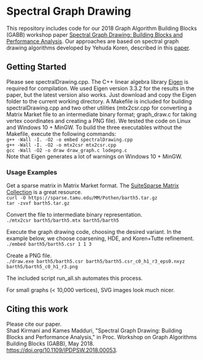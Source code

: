 # Spectral Graph Drawing

This repository includes code for our 2018 Graph Algorithm Building Blocks (GABB) workshop paper [Spectral Graph Drawing: Building Blocks and Performance Analysis](https://doi.org/10.1109/IPDPSW.2018.00053). Our approaches are based on spectral graph drawing algorithms developed by Yehuda Koren, described in this [paper](https://doi.org/10.1016/j.camwa.2004.08.015). 

## Getting Started

Please see spectralDrawing.cpp. The C++ linear algebra library [Eigen](http://eigen.tuxfamily.org/index.php?title=Main_Page) is required for compilation. We used Eigen version 3.3.2 for the results in the paper, but the latest version also works. Just download and copy the Eigen folder to the current working directory. A Makefile is included for building spectralDrawing.cpp and two other utilities (mtx2csr.cpp for converting a Matrix Market file to an intermediate binary format; graph_draw.c for taking vertex coordinates and creating a PNG file). We tested the code on Linux and Windows 10 + MinGW. To build the three executables without the Makefile, execute the following commands:  
`g++ -Wall -I. -O2 -o embed spectralDrawing.cpp`  
`g++ -Wall -I. -O2 -o mtx2csr mtx2csr.cpp`  
`gcc -Wall -O2 -o draw draw_graph.c lodepng.c`  
Note that Eigen generates a lot of warnings on Windows 10 + MinGW.

### Usage Examples

Get a sparse matrix in Matrix Market format. The [SuiteSparse Matrix Collection](https://sparse.tamu.edu/) is a great resource.  
`curl -O https://sparse.tamu.edu/MM/Pothen/barth5.tar.gz`  
`tar -zvxf barth5.tar.gz`  

Convert the file to intermediate binary representation.  
`./mtx2csr barth5/barth5.mtx barth5/barth5`  

Execute the graph drawing code, choosing the desired variant. In the example below, we choose coarsening, HDE, and Koren+Tutte refinement.  
`./embed barth5/barth5.csr 1 1 3`  

Create a PNG file.  
`./draw.exe barth5/barth5.csr barth5/barth5.csr_c0_h1_r3_eps0.nxyz barth5/barth5_c0_h1_r3.png`  

The included script run_all.sh automates this process.  

For small graphs (< 10,000 vertices), SVG images look much nicer.

## Citing this work

Please cite our paper.  
Shad Kirmani and Kames Madduri, "Spectral Graph Drawing: Building Blocks and Performance Analysis," in Proc. Workshop on Graph Algorithms Building Blocks (GABB), May 2018. https://doi.org/10.1109/IPDPSW.2018.00053.
